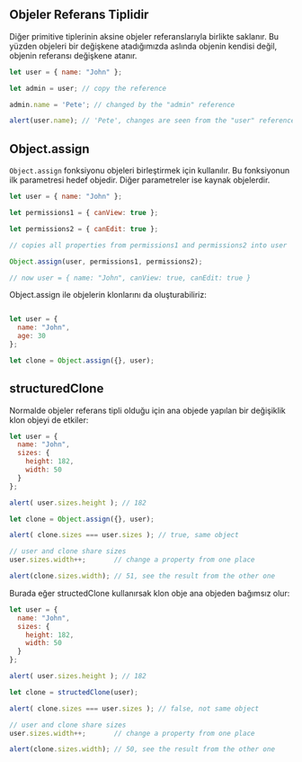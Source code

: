 ## Objeler Referans Tiplidir

Diğer primitive tiplerinin aksine objeler referanslarıyla birlikte saklanır. Bu yüzden objeleri bir değişkene atadığımızda aslında objenin kendisi değil, objenin referansı değişkene atanır.

```js
let user = { name: "John" };

let admin = user; // copy the reference

admin.name = 'Pete'; // changed by the "admin" reference

alert(user.name); // 'Pete', changes are seen from the "user" reference
```

## Object.assign

`Object.assign` fonksiyonu objeleri birleştirmek için kullanılır. Bu fonksiyonun ilk parametresi hedef objedir. Diğer parametreler ise kaynak objelerdir.

```js
let user = { name: "John" };

let permissions1 = { canView: true };

let permissions2 = { canEdit: true };

// copies all properties from permissions1 and permissions2 into user

Object.assign(user, permissions1, permissions2);

// now user = { name: "John", canView: true, canEdit: true }
```

Object.assign ile objelerin klonlarını da oluşturabiliriz:

```js

let user = {
  name: "John",
  age: 30
};

let clone = Object.assign({}, user);
```

## structuredClone

Normalde objeler referans tipli olduğu için ana objede yapılan bir değişiklik klon objeyi de etkiler:

```js
let user = {
  name: "John",
  sizes: {
    height: 182,
    width: 50
  }
};

alert( user.sizes.height ); // 182

let clone = Object.assign({}, user);

alert( clone.sizes === user.sizes ); // true, same object

// user and clone share sizes
user.sizes.width++;       // change a property from one place

alert(clone.sizes.width); // 51, see the result from the other one
```

Burada eğer structedClone kullanırsak klon obje ana objeden bağımsız olur:

```js
let user = {
  name: "John",
  sizes: {
    height: 182,
    width: 50
  }
};

alert( user.sizes.height ); // 182

let clone = structedClone(user);

alert( clone.sizes === user.sizes ); // false, not same object

// user and clone share sizes
user.sizes.width++;       // change a property from one place

alert(clone.sizes.width); // 50, see the result from the other one
```
```
